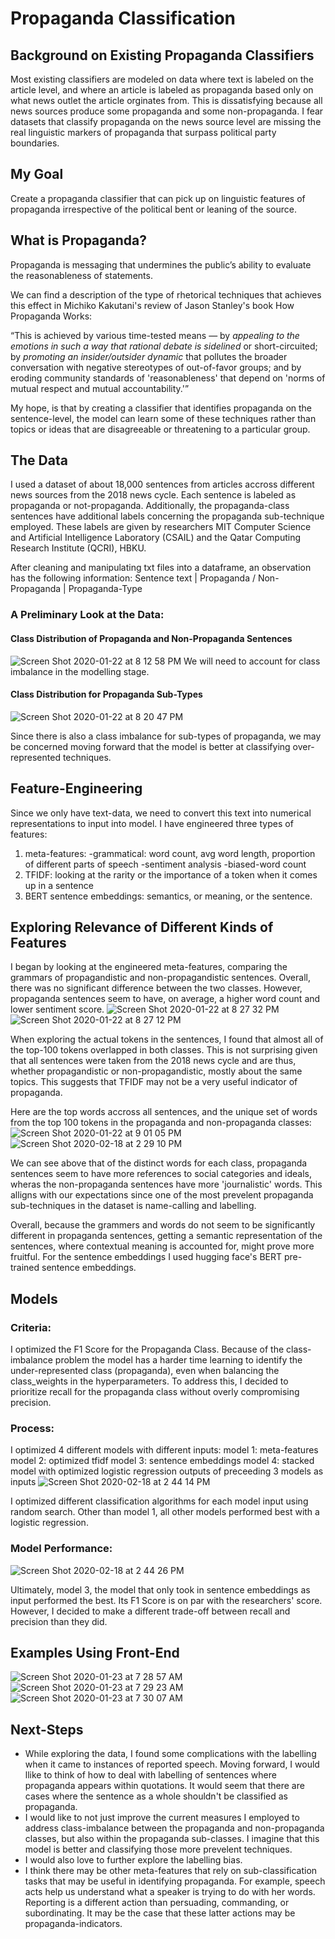 # Propaganda Classification

## Background on Existing Propaganda Classifiers
Most existing classifiers are modeled on data where text is labeled on the article level, and where an article is labeled as propaganda based only on what news outlet the article orginates from. This is dissatisfying because all news sources produce some propaganda and some non-propaganda. I fear datasets that classify propaganda on the news source level are missing the real linguistic markers of propaganda that surpass political party boundaries.

## My Goal
Create a propaganda classifier that can pick up on linguistic features of propaganda irrespective of the political bent or leaning of the source. 

## What is Propaganda?
Propaganda is messaging that undermines the public’s ability to evaluate the reasonableness of statements.

We can find a description of the type of rhetorical techniques that achieves this effect in Michiko Kakutani's  review of Jason Stanley's book How Propaganda Works:

“This is achieved by various time-tested means — by *appealing to the emotions in such a way that rational debate is sidelined* or short-circuited; by *promoting an insider/outsider dynamic* that pollutes the broader conversation with negative stereotypes of out-of-favor groups; and by eroding community standards of 'reasonableness' that depend on 'norms of mutual respect and mutual accountability.'”

My hope, is that by creating a classifier that identifies propaganda on the sentence-level, the model can learn some of these techniques rather than topics or ideas that are disagreeable or threatening to a particular group.

## The Data

I used a dataset of about 18,000 sentences from articles accross different news sources from the 2018 news cycle. Each sentence is labeled as propaganda or not-propaganda. Additionally, the propaganda-class sentences have additional labels concerning the propaganda sub-technique employed. These labels are given by researchers MIT Computer Science and Artificial Intelligence Laboratory (CSAIL) and the Qatar Computing Research Institute (QCRI), HBKU.

After cleaning and manipulating txt files into a dataframe, an observation has the following information:
Sentence text | Propaganda / Non-Propaganda | Propaganda-Type

### A Preliminary Look at the Data:
#### Class Distribution of Propaganda and Non-Propaganda Sentences
![Screen Shot 2020-01-22 at 8 12 58 PM](https://user-images.githubusercontent.com/52469561/74769913-40be4600-5259-11ea-899d-04f89c502dee.png)
We will need to account for class imbalance in the modelling stage.

#### Class Distribution for Propaganda Sub-Types
![Screen Shot 2020-01-22 at 8 20 47 PM](https://user-images.githubusercontent.com/52469561/74770032-6f3c2100-5259-11ea-8db5-7dcbdbba17e7.png)

Since there is also a class imbalance for sub-types of propaganda, we may be concerned moving forward that the model is better at classifying over-represented techniques.

## Feature-Engineering
Since we only have text-data, we need to convert this text into numerical representations to input into model.
I have engineered three types of features:

1. meta-features: 
    -grammatical: word count, avg word length, proportion of different parts of speech
    -sentiment analysis
    -biased-word count
2. TFIDF: looking at the rarity or the importance of a token when it comes up in a sentence
3. BERT sentence embeddings: semantics, or meaning, or the sentence.

## Exploring Relevance of Different Kinds of Features

I began by looking at the engineered meta-features, comparing the grammars of propagandistic and non-propagandistic sentences. Overall, there was no significant difference between the two classes. However, propaganda sentences seem to have, on average, a higher word count and lower sentiment score.
![Screen Shot 2020-01-22 at 8 27 32 PM](https://user-images.githubusercontent.com/52469561/74770606-921b0500-525a-11ea-9e3e-994c777651c6.png)
![Screen Shot 2020-01-22 at 8 27 12 PM](https://user-images.githubusercontent.com/52469561/74770612-93e4c880-525a-11ea-8fbd-f512083fd696.png)


When exploring the actual tokens in the sentences, I found that almost all of the top-100 tokens overlapped in both classes. This is not surprising given that all sentences were taken from the 2018 news cycle and are thus, whether propagandistic or non-propagandistic, mostly about the same topics. This suggests that TFIDF may not be a very useful indicator of propaganda.

Here are the top words accross all sentences, and the unique set of words from the top 100 tokens in the propaganda and non-propaganda classes:
![Screen Shot 2020-01-22 at 9 01 05 PM](https://user-images.githubusercontent.com/52469561/74770808-fa69e680-525a-11ea-99a8-303565db91b8.png)
![Screen Shot 2020-02-18 at 2 29 10 PM](https://user-images.githubusercontent.com/52469561/74770859-17061e80-525b-11ea-8f48-a29c0bd6ed2a.png)

We can see above that of the distinct words for each class, propaganda sentences seem to have more references to social categories and ideals, wheras the non-propaganda sentences have more 'journalistic' words. This alligns with our expectations since one of the most prevelent propaganda sub-techniques in the dataset is name-calling and labelling.

Overall, because the grammers and words do not seem to be significantly different in propaganda sentences, getting a semantic representation of the sentences, where contextual meaning is accounted for, might prove more fruitful. For the sentence embeddings I used hugging face's BERT pre-trained sentence embeddings.

## Models
### Criteria:
I optimized the F1 Score for the Propaganda Class. Because of the class-imbalance problem the model has a harder time learning to identify the under-represented class (propaganda), even when balancing the class_weights in the hyperparameters. To address this, I decided to prioritize recall for the propaganda class without overly compromising precision.

### Process:
I optimized 4 different models with different inputs:
model 1: meta-features
model 2: optimized tfidf
model 3: sentence embeddings
model 4: stacked model with optimized logistic regression outputs of preceeding 3 models as inputs
![Screen Shot 2020-02-18 at 2 44 14 PM](https://user-images.githubusercontent.com/52469561/74772024-3bfb9100-525d-11ea-8c17-a7c5454a4d1d.png)

I optimized different classification algorithms for each model input using random search. Other than model 1, all other models performed best with a logistic regression.

### Model Performance:
![Screen Shot 2020-02-18 at 2 44 26 PM](https://user-images.githubusercontent.com/52469561/74772044-44ec6280-525d-11ea-8d8b-6e12f02913c8.png)

Ultimately, model 3, the model that only took in sentence embeddings as input performed the best. Its F1 Score is on par with the researchers' score. However, I decided to make a different trade-off between recall and precision than they did.

## Examples Using Front-End

![Screen Shot 2020-01-23 at 7 28 57 AM](https://user-images.githubusercontent.com/52469561/74772341-cba13f80-525d-11ea-9a47-7fbe73c40a09.png)
![Screen Shot 2020-01-23 at 7 29 23 AM](https://user-images.githubusercontent.com/52469561/74772344-cd6b0300-525d-11ea-9cb9-0cd740b931dc.png)
![Screen Shot 2020-01-23 at 7 30 07 AM](https://user-images.githubusercontent.com/52469561/74772349-ce9c3000-525d-11ea-8165-c8bf55091f7c.png)

## Next-Steps
- While exploring the data, I found some complications with the labelling when it came to instances of reported speech. Moving forward, I would llike to think of how to deal with labelling of sentences where propaganda appears within quotations. It would seem that there are cases where the sentence as a whole shouldn't be classified as propaganda.
- I would like to not just improve the current measures I employed to address class-imbalance between the propaganda and non-propaganda classes, but also within the propaganda sub-classes. I imagine that this model is better and classifying those more prevelent techniques. 
- I would also love to further explore the labelling bias. 
- I think there may be other meta-features that rely on sub-classification tasks that may be useful in identifying propaganda. For example, speech acts help us understand what a speaker is trying to do with her words. Reporting is a different action than persuading, commanding, or subordinating. It may be the case that these latter actions may be propaganda-indicators.





